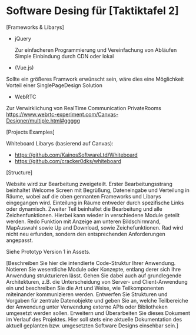 # Software Desing für [Taktiktafel 2]


[Frameworks & Libarys]

- jQuery

  Zur einfacheren Programmierung und Vereinfachung von Abläufen
  Simple Einbindung durch CDN oder lokal

- (Vue.js)

 Sollte ein größeres Framwork erwünscht sein, wäre dies eine Möglichkeit
 Vorteil einer SinglePageDesign Solution
 
- WebRTC
 
 Zur Verwirklichung von RealTime Communication
 PrivateRooms
 https://www.webrtc-experiment.com/Canvas-Designer/multiple.html#ggggg

[Projects Examples]

 Whiteboard Libarys (basierend auf Canvas):
 - https://github.com/KainosSoftwareLtd/Whiteboard
 - https://github.com/cracker0dks/whiteboard


[Structure]

Website wird zur Bearbeitung zweigeteilt. Erster Bearbeitungsstrang beinhaltet Welcome Screen mit Begrüßung, Dateneingabe und Verteilung in Räume, wobei auf die oben gennanten Frameworks und Libarys eingegangen wird. Einteilung in Räume entweder durch spezifische Links oder dynamisch. Zweiter Teil beinhaltet die Bearbeitung und alle Zeichenfunktionen. Hierbei kann wieder in verschiedene Module geteilt werden. Redo Funktion mit Anzeige am unteren Bildschirmrand, MapAuswahl sowie Up and Download, sowie Zeichefunktionen. Rad wird nicht neu erfunden, sondern den entsprechenden Anforderungen angepasst.


Siehe Prototyp Version 1 in Assets.











[Beschreiben Sie hier die intendierte Code-Struktur Ihrer Anwendung. Notieren Sie wesentliche Module oder Konzepte, entlang derer sich Ihre Anwendung strukturieren lässt. Gehen Sie dabei auch auf grundlegende Architekturen, z.B. die Unterscheidung von Server- und Client-Anwendung ein und beschreiben Sie die Art und Weise, wie Teilkomponenten miteinander kommunizieren werden. Entwerfen Sie Strukturen und Vorgaben für zentrale Datenobjekte und geben Sie an, welche Teilbereiche der Anwendung unter Verwendung externe APIs oder Bibliotheken umgesetzt werden sollen. Erweitern und Überarbeiten Sie dieses Dokument im Verlauf des Projektes. Hier soll stets eine aktuelle Dokumentation des aktuell geplanten bzw. umgesetzten Software Designs einsehbar sein.]
